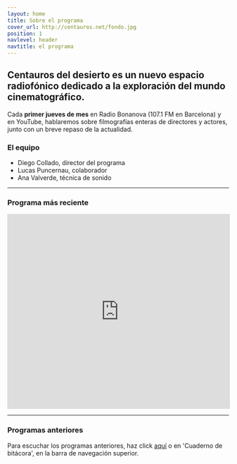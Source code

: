 ```yaml
---
layout: home
title: Sobre el programa
cover_url: http://centauros.net/fondo.jpg
position: 1
navlevel: header
navtitle: el programa
---
```

## Centauros del desierto es un nuevo espacio radiofónico dedicado a la exploración del mundo cinematográfico.

Cada **primer jueves de mes** en Radio Bonanova (107.1 FM en Barcelona) y en YouTube, hablaremos sobre filmografías enteras de directores y actores, junto con un breve repaso de la actualidad.

### El equipo
* Diego Collado, director del programa
* Lucas Puncernau, colaborador
* Ana Valverde, técnica de sonido

---
### Programa más reciente

<iframe src="http://www.ivoox.com/player_es_podcast_495004_1.html" width="100%" style="border: 1px solid #D7D7D7;" height="440" frameborder="0" allowfullscreen="0" scrolling="no" ></iframe>

---
### Programas anteriores

Para escuchar los programas anteriores, haz click [aquí](/bitacora/ "Cuaderno de bitácora") o en 'Cuaderno de bitácora', en la barra de navegación superior.